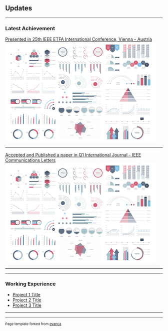 ## Updates

---

### Latest Achievement 

[Presented in 25th IEEE ETFA International Conference, Vienna - Austria ](/sample_page)
<img src="images/dummy_thumbnail.jpg?raw=true"/>

---
[Accepted and Published a paper in Q1 International Journal - IEEE Communications Letters](/pdf/sample_presentation.pdf)
<img src="images/dummy_thumbnail.jpg?raw=true"/>

---


---

### Working Experience

- [Project 1 Title](http://example.com/)
- [Project 2 Title](http://example.com/)
- [Project 3 Title](http://example.com/)



---




---
<p style="font-size:11px">Page template forked from <a href="https://github.com/evanca/quick-portfolio">evanca</a></p>
<!-- Remove above link if you don't want to attibute -->
